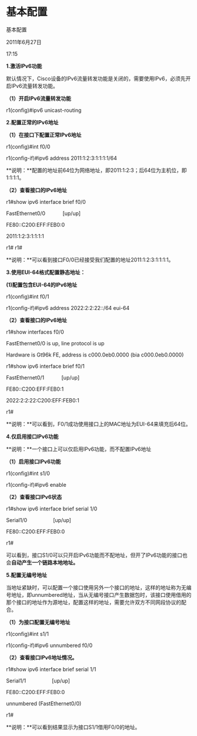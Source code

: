 # 基本配置

基本配置

2011年6月27日

17:15

**1.激活IPv6功能**

默认情况下，Cisco设备的IPv6流量转发功能是关闭的，需要使用IPv6，必须先开启IPv6流量转发功能。

**（1）开启IPv6流量转发功能**

r1(config)#ipv6 unicast-routing

**2.配置正常的IPv6地址**

**（1）在接口下配置正常IPv6地址**

r1(config)#int f0/0

r1(config-if)#ipv6 address 2011:1:2:3:1:1:1:1/64

**说明：**配置的地址前64位为网络地址，即2011:1:2:3；后64位为主机位，即1:1:1:1。

**（2）查看接口的IPv6地址**

r1#show ipv6 interface brief f0/0

FastEthernet0/0            [up/up]

FE80::C200:EFF:FEB0:0

2011:1:2:3:1:1:1:1

r1# r1#

**说明：**可以看到接口F0/0已经接受我们配置的地址2011:1:2:3:1:1:1:1。

**3.使用EUI-64格式配置静态地址：**

**(1)配置包含EUI-64的IPv6地址**

r1(config)#int f0/1

r1(config-if)#ipv6 address 2022:2:2:22::/64 eui-64

**（2）查看接口的IPv6地址**

r1#show interfaces f0/0

FastEthernet0/0 is up, line protocol is up

Hardware is Gt96k FE, address is c000.0eb0.0000 (bia c000.0eb0.0000)

r1#show ipv6 interface brief f0/1

FastEthernet0/1            [up/up]

FE80::C200:EFF:FEB0:1

2022:2:2:22:C200:EFF:FEB0:1

r1#

**说明：**可以看到，F0/1成功使用接口上的MAC地址为EUI-64来填充后64位。

**4.仅启用接口IPv6功能**

**说明：**一个接口上可以仅启用IPv6功能，而不配置IPv6地址

**（1）启用接口IPv6功能**

r1(config)#int s1/0

r1(config-if)#ipv6 enable

**（2）查看接口IPv6状态**

r1#show ipv6 interface brief serial 1/0

Serial1/0                  [up/up]

FE80::C200:EFF:FEB0:0

r1#

可以看到，接口S1/0可以只开启IPv6功能而不配地址，但开了IPv6功能的接口也会**自动产生一个链路本地地址。**

**5.配置无编号地址**

当地址紧缺时，可以配置一个接口使用另外一个接口的地址，这样的地址称为无编号地址，即unnumbered地址，当从无编号接口产生数据包时，该接口使用借用的那个接口的地址作为源地址，配置这样的地址，需要允许双方不同网段协议的配合。

**（1）为接口配置无编号地址**

r1(config)#int s1/1

r1(config-if)#ipv6 unnumbered f0/0

**（2）查看接口IPv6地址情况。**

r1#show ipv6 interface brief serial 1/1

Serial1/1                  [up/up]

FE80::C200:EFF:FEB0:0

unnumbered (FastEthernet0/0)

r1#

**说明：**可以看到结果显示为接口S1/1借用F0/0的地址。
